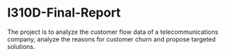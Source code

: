 # I310D-Final-Report
The project is to analyze the customer flow data of a telecommunications company, analyze the reasons for customer churn and propose targeted solutions.
